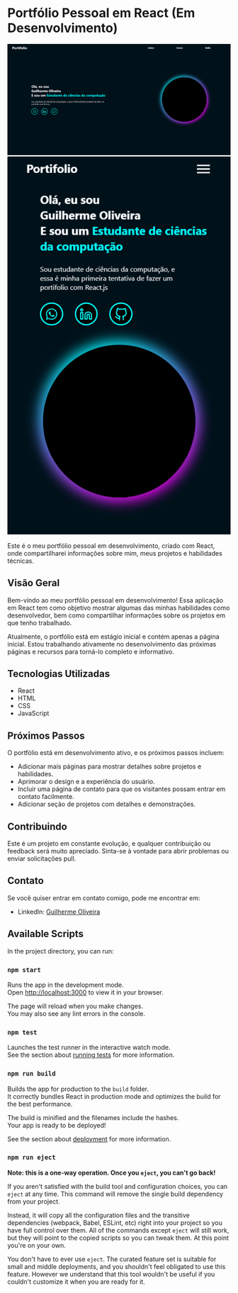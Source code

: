 # Portfólio Pessoal em React (Em Desenvolvimento)

![Portfolio Screenshot](public\Foto_Projeto_desktop.png)
![Portfolio Screenshot](public\Foto_Projeto_responsivo.png)

Este é o meu portfólio pessoal em desenvolvimento, criado com React, onde compartilharei informações sobre mim, meus projetos e habilidades técnicas.

## Visão Geral

Bem-vindo ao meu portfólio pessoal em desenvolvimento! Essa aplicação em React tem como objetivo mostrar algumas das minhas habilidades como desenvolvedor, bem como compartilhar informações sobre os projetos em que tenho trabalhado.

Atualmente, o portfólio está em estágio inicial e contém apenas a página inicial. Estou trabalhando ativamente no desenvolvimento das próximas páginas e recursos para torná-lo completo e informativo.

## Tecnologias Utilizadas

- React
- HTML
- CSS
- JavaScript

## Próximos Passos

O portfólio está em desenvolvimento ativo, e os próximos passos incluem:

- Adicionar mais páginas para mostrar detalhes sobre projetos e habilidades.
- Aprimorar o design e a experiência do usuário.
- Incluir uma página de contato para que os visitantes possam entrar em contato facilmente.
- Adicionar seção de projetos com detalhes e demonstrações.

## Contribuindo

Este é um projeto em constante evolução, e qualquer contribuição ou feedback será muito apreciado. Sinta-se à vontade para abrir problemas ou enviar solicitações pull.

## Contato

Se você quiser entrar em contato comigo, pode me encontrar em:

- LinkedIn: [Guilherme Oliveira](https://www.linkedin.com/in/guilherme-oliveira-b79171275/)


## Available Scripts

In the project directory, you can run:

### `npm start`

Runs the app in the development mode.\
Open [http://localhost:3000](http://localhost:3000) to view it in your browser.

The page will reload when you make changes.\
You may also see any lint errors in the console.

### `npm test`

Launches the test runner in the interactive watch mode.\
See the section about [running tests](https://facebook.github.io/create-react-app/docs/running-tests) for more information.

### `npm run build`

Builds the app for production to the `build` folder.\
It correctly bundles React in production mode and optimizes the build for the best performance.

The build is minified and the filenames include the hashes.\
Your app is ready to be deployed!

See the section about [deployment](https://facebook.github.io/create-react-app/docs/deployment) for more information.

### `npm run eject`

**Note: this is a one-way operation. Once you `eject`, you can't go back!**

If you aren't satisfied with the build tool and configuration choices, you can `eject` at any time. This command will remove the single build dependency from your project.

Instead, it will copy all the configuration files and the transitive dependencies (webpack, Babel, ESLint, etc) right into your project so you have full control over them. All of the commands except `eject` will still work, but they will point to the copied scripts so you can tweak them. At this point you're on your own.

You don't have to ever use `eject`. The curated feature set is suitable for small and middle deployments, and you shouldn't feel obligated to use this feature. However we understand that this tool wouldn't be useful if you couldn't customize it when you are ready for it.

